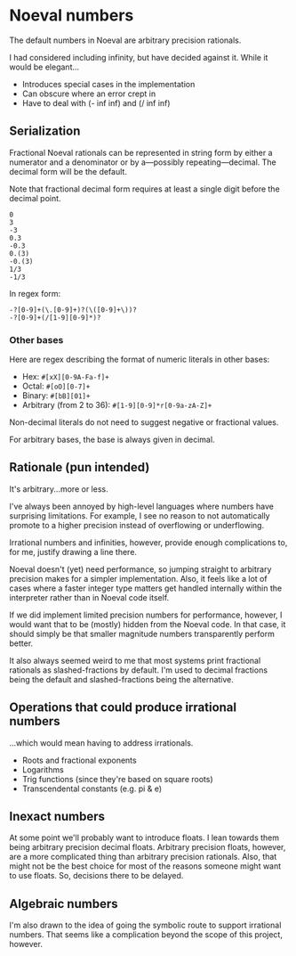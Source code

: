 # Noeval numbers

The default numbers in Noeval are arbitrary precision rationals.

I had considered including infinity, but have decided against it.
While it would be elegant...

* Introduces special cases in the implementation
* Can obscure where an error crept in
* Have to deal with (- inf inf) and (/ inf inf)

## Serialization

Fractional Noeval rationals can be represented in string form by either a
numerator and a denominator or by a—possibly repeating—decimal. The decimal
form will be the default.

Note that fractional decimal form requires at least a single digit before the
decimal point.

    0
    3
    -3
    0.3
    -0.3
    0.(3)
    -0.(3)
    1/3
    -1/3

In regex form:

    -?[0-9]+(\.[0-9]+)?(\([0-9]+\))?
    -?[0-9]+(/[1-9][0-9]*)?

### Other bases

Here are regex describing the format of numeric literals in other bases:

* Hex: `#[xX][0-9A-Fa-f]+`
* Octal: `#[oO][0-7]+`
* Binary: `#[bB][01]+`
* Arbitrary (from 2 to 36): `#[1-9][0-9]*r[0-9a-zA-Z]+`

Non-decimal literals do not need to suggest negative or fractional values.

For arbitrary bases, the base is always given in decimal.

## Rationale (pun intended)

It's arbitrary...more or less.

I've always been annoyed by high-level languages where numbers have surprising
limitations. For example, I see no reason to not automatically promote to a
higher precision instead of overflowing or underflowing.

Irrational numbers and infinities, however, provide enough complications to,
for me, justify drawing a line there.

Noeval doesn't (yet) need performance, so jumping straight to arbitrary
precision makes for a simpler implementation. Also, it feels like a lot of
cases where a faster integer type matters get handled internally within the
interpreter rather than in Noeval code itself.

If we did implement limited precision numbers for performance, however, I would
want that to be (mostly) hidden from the Noeval code. In that case, it should
simply be that smaller magnitude numbers transparently perform better.

It also always seemed weird to me that most systems print fractional rationals
as slashed-fractions by default. I'm used to decimal fractions being the
default and slashed-fractions being the alternative.

## Operations that could produce irrational numbers

...which would mean having to address irrationals.

* Roots and fractional exponents
* Logarithms
* Trig functions (since they're based on square roots)
* Transcendental constants (e.g. pi & e)

## Inexact numbers

At some point we'll probably want to introduce floats. I lean towards them
being arbitrary precision decimal floats. Arbitrary precision floats, however,
are a more complicated thing than arbitrary precision rationals. Also, that
might not be the best choice for most of the reasons someone might want to use
floats. So, decisions there to be delayed.

## Algebraic numbers

I'm also drawn to the idea of going the symbolic route to support irrational
numbers. That seems like a complication beyond the scope of this project,
however.
